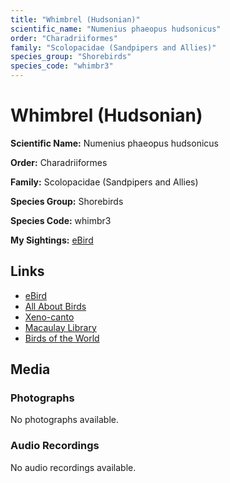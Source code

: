 ```yaml
---
title: "Whimbrel (Hudsonian)"
scientific_name: "Numenius phaeopus hudsonicus"
order: "Charadriiformes"
family: "Scolopacidae (Sandpipers and Allies)"
species_group: "Shorebirds"
species_code: "whimbr3"
---
```


# Whimbrel (Hudsonian)

**Scientific Name:** Numenius phaeopus hudsonicus

**Order:** Charadriiformes

**Family:** Scolopacidae (Sandpipers and Allies)

**Species Group:** Shorebirds

**Species Code:** whimbr3

**My Sightings:** [eBird](https://ebird.org/lifelist?r=world&time=life&spp=whimbr3)

## Links
* [eBird](https://ebird.org/species/whimbr3) 
* [All About Birds](https://www.allaboutbirds.org/guide/whimbr3) 
* [Xeno-canto](https://www.xeno-canto.org/species/whimbr3) 
* [Macaulay Library](https://search.macaulaylibrary.org/catalog?taxonCode=whimbr3&sort=rating_rank_desc)
* [Birds of the World](https://birdsoftheworld.org/bow/species/whimbr3)

## Media
### Photographs
No photographs available.

### Audio Recordings
No audio recordings available.
